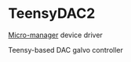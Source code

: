 # TeensyDAC2

[Micro-manager](https://micro-manager.org/) device driver

Teensy-based DAC galvo controller
